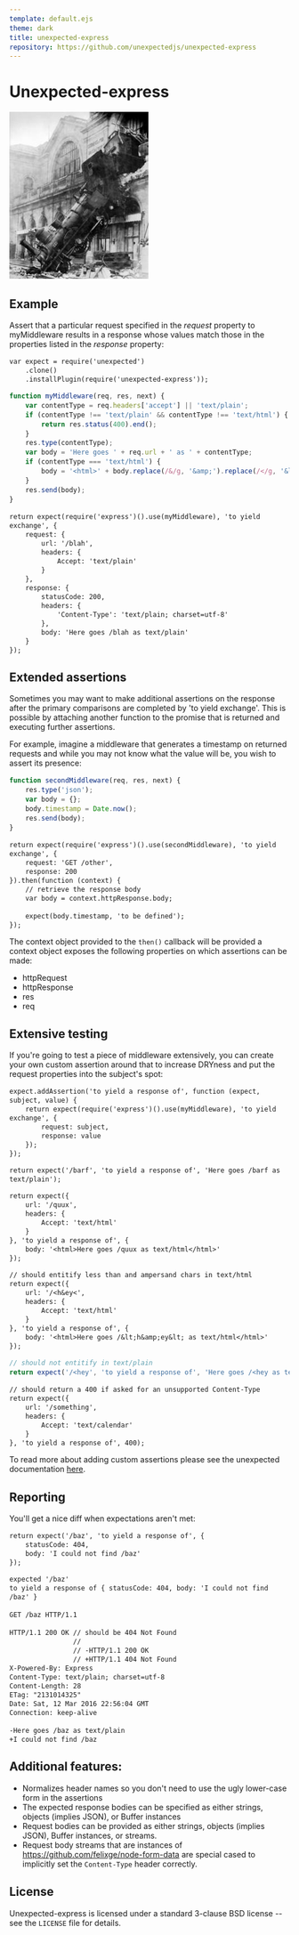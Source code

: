 ```yaml
---
template: default.ejs
theme: dark
title: unexpected-express
repository: https://github.com/unexpectedjs/unexpected-express
---
```


# Unexpected-express

![Unexpected Express (train)](trainWreck.jpg)

Example
-------

Assert that a particular request specified in the *request* property to
myMiddleware results in a response whose values match those in the properties
listed in the *response* property:

```js#evaluate:false
var expect = require('unexpected')
    .clone()
    .installPlugin(require('unexpected-express'));
```
```js
function myMiddleware(req, res, next) {
    var contentType = req.headers['accept'] || 'text/plain';
    if (contentType !== 'text/plain' && contentType !== 'text/html') {
        return res.status(400).end();
    }
    res.type(contentType);
    var body = 'Here goes ' + req.url + ' as ' + contentType;
    if (contentType === 'text/html') {
        body = '<html>' + body.replace(/&/g, '&amp;').replace(/</g, '&lt;') + '</html>';
    }
    res.send(body);
}
```
```js#async:true
return expect(require('express')().use(myMiddleware), 'to yield exchange', {
    request: {
        url: '/blah',
        headers: {
            Accept: 'text/plain'
        }
    },
    response: {
        statusCode: 200,
        headers: {
            'Content-Type': 'text/plain; charset=utf-8'
        },
        body: 'Here goes /blah as text/plain'
    }
});
```

Extended assertions
-------------------

Sometimes you may want to make additional assertions on the response after the
primary comparisons are completed by 'to yield exchange'. This is possible by
attaching another function to the promise that is returned and executing further
assertions.

For example, imagine a middleware that generates a timestamp on returned requests
and while you may not know what the value will be, you wish to assert its presence:

```js
function secondMiddleware(req, res, next) {
    res.type('json');
    var body = {};
    body.timestamp = Date.now();
    res.send(body);
}
```
```js#async:true
return expect(require('express')().use(secondMiddleware), 'to yield exchange', {
    request: 'GET /other',
    response: 200
}).then(function (context) {
    // retrieve the response body
    var body = context.httpResponse.body;

    expect(body.timestamp, 'to be defined');
});
```

The context object provided to the `then()` callback will be provided a context
object exposes the following properties on which assertions can be made:

- httpRequest
- httpResponse
- res
- req

Extensive testing
-----------------

If you're going to test a piece of middleware extensively, you can create your
own custom assertion around that to increase DRYness and put the request
properties into the subject's spot:

```js#async:true
expect.addAssertion('to yield a response of', function (expect, subject, value) {
    return expect(require('express')().use(myMiddleware), 'to yield exchange', {
        request: subject,
        response: value
    });
});
```

```js#async:true
return expect('/barf', 'to yield a response of', 'Here goes /barf as text/plain');
```

```js#async:true
return expect({
    url: '/quux',
    headers: {
        Accept: 'text/html'
    }
}, 'to yield a response of', {
    body: '<html>Here goes /quux as text/html</html>'
});
```

```js#async:true
// should entitify less than and ampersand chars in text/html
return expect({
    url: '/<h&ey<',
    headers: {
        Accept: 'text/html'
    }
}, 'to yield a response of', {
    body: '<html>Here goes /&lt;h&amp;ey&lt; as text/html</html>'
});
```

```js
// should not entitify in text/plain
return expect('/<hey', 'to yield a response of', 'Here goes /<hey as text/plain');
```

```js#async:true
// should return a 400 if asked for an unsupported Content-Type
return expect({
    url: '/something',
    headers: {
        Accept: 'text/calendar'
    }
}, 'to yield a response of', 400);
```


To read more about adding custom assertions please see the unexpected
documentation [here](http://unexpected.js.org/api/addAssertion/).

Reporting
---------

You'll get a nice diff when expectations aren't met:

```js#async:true
return expect('/baz', 'to yield a response of', {
    statusCode: 404,
    body: 'I could not find /baz'
});
```

```output
expected '/baz'
to yield a response of { statusCode: 404, body: 'I could not find /baz' }

GET /baz HTTP/1.1

HTTP/1.1 200 OK // should be 404 Not Found
                //
                // -HTTP/1.1 200 OK
                // +HTTP/1.1 404 Not Found
X-Powered-By: Express
Content-Type: text/plain; charset=utf-8
Content-Length: 28
ETag: "2131014325"
Date: Sat, 12 Mar 2016 22:56:04 GMT
Connection: keep-alive

-Here goes /baz as text/plain
+I could not find /baz
```

Additional features:
--------------------

* Normalizes header names so you don't need to use the ugly lower-case form in the assertions
* The expected response bodies can be specified as either strings, objects (implies JSON), or Buffer instances
* Request bodies can be provided as either strings, objects (implies JSON), Buffer instances, or streams.
* Request body streams that are instances of https://github.com/felixge/node-form-data are special cased to implicitly set the `Content-Type` header correctly.

License
-------

Unexpected-express is licensed under a standard 3-clause BSD license
-- see the `LICENSE` file for details.
